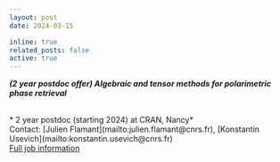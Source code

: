 ```yaml
---
layout: post
date: 2024-03-15

inline: true
related_posts: false
active: true
---
```


***(2 year postdoc offer) Algebraic and tensor methods for polarimetric phase retrieval***

<br />
* 2 year postdoc (starting 2024) at CRAN, Nancy*<br />
Contact: [Julien Flamant](mailto:julien.flamant@cnrs.fr), [Konstantin Usevich](mailto:konstantin.usevich@cnrs.fr) <br />
<a href="/assets/jobs/postdocOfferAtemporal2024.pdf">Full job information <span class="fa fa-file-pdf-o"></span></a>

